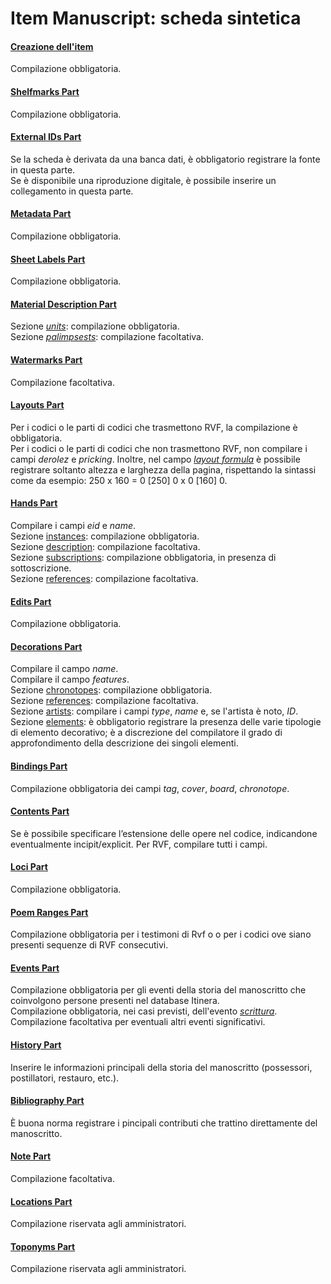 # Item Manuscript: scheda sintetica

#### [Creazione dell'item](Item_Manuscript_Metadata.md)
Compilazione obbligatoria.

#### [Shelfmarks Part](Shelfmarks_Part.md)
Compilazione obbligatoria.

#### [External IDs Part](External_Ids_Part_Manuscript.md) 
Se la scheda è derivata da una banca dati, è obbligatorio registrare la fonte in questa parte.  
Se è disponibile una riproduzione digitale, è possibile inserire un collegamento in questa parte.  

#### [Metadata Part](Metadata_Part.md)
Compilazione obbligatoria.

#### [Sheet Labels Part](Sheet_Labels_Part.md)
Compilazione obbligatoria.  

#### [Material Description Part](Material_Description_Part.md)
Sezione [_units_](Material_Description_Part.md#units): compilazione obbligatoria.  
Sezione [_palimpsests_](Material_Description_Part.md#palimpsests): compilazione facoltativa.  

#### [Watermarks Part](Watermarks_Part.md)
Compilazione facoltativa.  

#### [Layouts Part](Layouts_Part.md)  
Per i codici o le parti di codici che trasmettono RVF, la compilazione è obbligatoria.  
Per i codici o le parti di codici che non trasmettono RVF, non compilare i campi _derolez_ e _pricking_. Inoltre, nel campo [_layout formula_](Layouts_Part.md#layout-formula) è possibile registrare soltanto altezza e larghezza della pagina, rispettando la sintassi come da esempio: 250 x 160 = 0 [250] 0 x 0 [160] 0.  

#### [Hands Part](Hands_Part.md)
Compilare i campi _eid_ e _name_.  
Sezione [instances](Hands_Part.md#instances): compilazione obbligatoria.  
Sezione [description](Hands_Part.md#descriptions): compilazione facoltativa.  
Sezione [subscriptions](Hands_Part.md#subscriptions): compilazione obbligatoria, in presenza di sottoscrizione.  
Sezione [references](Hands_Part.md#references): compilazione facoltativa.  

#### [Edits Part](Edits_Part.md)
Compilazione obbligatoria.  

#### [Decorations Part](Decorations_Part.md)  
Compilare il campo _name_.  
Compilare il campo _features_.  
Sezione [chronotopes](Decorations_Part.md#chronotopes): compilazione obbligatoria.  
Sezione [references](Decorations_Part.md#references): compilazione facoltativa.  
Sezione [artists](Decorations_Part.md#artist): compilare i campi _type_, _name_ e, se l'artista è noto, _ID_.  
Sezione [elements](Decorations_Part.md#elements---informazioni-generali): è obbligatorio registrare la presenza delle varie tipologie di elemento decorativo; è a discrezione del compilatore il grado di approfondimento della descrizione dei singoli elementi.  

#### [Bindings Part](Bindings_Part.md) 
Compilazione obbligatoria dei campi _tag_, _cover_, _board_, _chronotope_.

#### [Contents Part](Contents_Part.md)
Se è possibile specificare l’estensione delle opere nel codice, indicandone eventualmente incipit/explicit.
Per RVF, compilare tutti i campi.

#### [Loci Part](Loci_Part.md)
Compilazione obbligatoria.  

#### [Poem Ranges Part](Poem_Ranges_Part.md)
Compilazione obbligatoria per i testimoni di Rvf o o per i codici ove siano presenti sequenze di RVF consecutivi.   

#### [Events Part](Events_Part.md)
Compilazione obbligatoria per gli eventi della storia del manoscritto che coinvolgono persone presenti nel database Itinera.  
Compilazione obbligatoria, nei casi previsti, dell'evento [_scrittura_](Events_Thesaurus_Manuscript.md#scrittura).  
Compilazione facoltativa per eventuali altri eventi significativi.  

#### [History Part](History_Part.md)
Inserire le informazioni principali della storia del manoscritto (possessori, postillatori, restauro, etc.).  

#### [Bibliography Part](External_Bibliography_Part.md)  
È buona norma registrare i pincipali contributi che trattino direttamente del manoscritto.    

#### [Note Part](Note_Part.md)
Compilazione facoltativa. 

#### [Locations Part](Locations_Part.md)
Compilazione riservata agli amministratori.  

#### [Toponyms Part](Toponyms_Part.md)
Compilazione riservata agli amministratori.  
